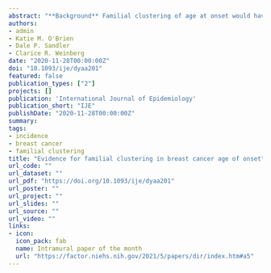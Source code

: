 ```yaml
---
abstract: "**Background** Familial clustering of age at onset would have implications for both personalized screening and etiology, but has not been studied for breast cancer. **Methods** We prospectively studied a cohort of 23,145 sisters to explore whether their breast cancer risk changed near the age at diagnosis of a previously-affected older sister. Using an age-time-dependent variable in a Cox regression model, we estimated hazard ratios for breast cancer when participants were near their sister’s diagnosis age, relative to similarly aged women whose sister was diagnosed at a very different age. To rule out a correlation driven by young-onset familial cancer, we separately investigated women who had enrolled at age 50 or older. **Results** Of the 23,145 women, 1,412 developed breast cancer during follow-up (median 9.5 years). The estimated hazard ratio was 1.80 (95% confidence interval: 1.18, 2.74) at their sister’s age at diagnosis, suggesting a substantial increase in risk compared to women of the same age but whose sister was diagnosed at a very different age.  Restriction to women who enrolled at or after age 50 produced similar results. **Conclusion** This familial clustering suggests that there may be important genetic and/or early environmental risk factors that influence the timing of breast cancer, even when onset is late in life. Personalized screening might need to account for the age at which a sister was earlier diagnosed with breast cancer."
authors:
- admin
- Katie M. O'Brien
- Dale P. Sandler
- Clarice R. Weinberg
date: "2020-11-28T00:00:00Z"
doi: "10.1093/ije/dyaa201"
featured: false
publication_types: ["2"]
projects: []
publication: 'International Journal of Epidemiology'
publication_short: "IJE"
publishDate: "2020-11-28T00:00:00Z"
summary: 
tags:
- incidence
- breast cancer
- familial clustering
title: "Evidence for familial clustering in breast cancer age of onset"
url_code: ""
url_dataset: ""
url_pdf: "https://doi.org/10.1093/ije/dyaa201"
url_poster: ""
url_project: ""
url_slides: ""
url_source: ""
url_video: ""
links:
- icon: 
  icon_pack: fab
  name: Intramural paper of the month
  url: "https://factor.niehs.nih.gov/2021/5/papers/dir/index.htm#a5"
---
```

